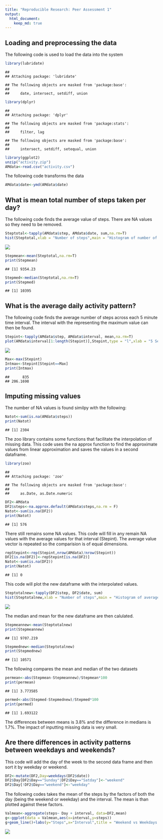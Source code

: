 ```yaml
---
title: "Reproducible Research: Peer Assessment 1"
output: 
  html_document:
    keep_md: true
---
```



## Loading and preprocessing the data
The following code is used to load the data into the system

```r
library(lubridate)
```

```
## 
## Attaching package: 'lubridate'
```

```
## The following objects are masked from 'package:base':
## 
##     date, intersect, setdiff, union
```

```r
library(dplyr)
```

```
## 
## Attaching package: 'dplyr'
```

```
## The following objects are masked from 'package:stats':
## 
##     filter, lag
```

```
## The following objects are masked from 'package:base':
## 
##     intersect, setdiff, setequal, union
```

```r
library(ggplot2)
unzip("activity.zip")
AMdata<-read.csv("activity.csv")
```

The following code transforms the data

```r
AMdata$date<-ymd(AMdata$date)
```

## What is mean total number of steps taken per day?
The following code finds the average value of steps. There are NA values so they need
to be removed. 

```r
Steptotal<-tapply(AMdata$step, AMdata$date, sum,na.rm=T)
hist(Steptotal,xlab = "Number of steps",main = "Histogram of number of steps per day")
```

![](PA1_template_files/figure-html/unnamed-chunk-3-1.png)<!-- -->

```r
Stepmean<-mean(Steptotal,na.rm=T)
print(Stepmean)
```

```
## [1] 9354.23
```

```r
Stepmed<-median(Steptotal,na.rm=T)
print(Stepmed)
```

```
## [1] 10395
```

## What is the average daily activity pattern?
The following code finds the average number of steps across each 5 minute time
interval. The interval with the representing the maximum value can then be found.


```r
Stepint<-tapply(AMdata$step, AMdata$interval, mean,na.rm=T)
plot(AMdata$interval[1:length(Stepint)],Stepint,type = "l",xlab = "5 Second Interval",ylab = "Average Number of Steps",main = "Average steps per interval")
```

![](PA1_template_files/figure-html/unnamed-chunk-4-1.png)<!-- -->

```r
Max<-max(Stepint)
Intmax<-Stepint[Stepint==Max]
print(Intmax)
```

```
##      835 
## 206.1698
```
## Imputing missing values
The number of NA values is found similpy with the following:

```r
Natot<-sum(is.na(AMdata$steps))
print(Natot)
```

```
## [1] 2304
```

The zoo library contains some functions that facilitate the interpolation of 
missing data. This code uses the na approx function to find the approximate values
from linear approximation and saves the values in a second dataframe. 

```r
library(zoo)
```

```
## 
## Attaching package: 'zoo'
```

```
## The following objects are masked from 'package:base':
## 
##     as.Date, as.Date.numeric
```

```r
DF2<-AMdata
DF2$steps<-na.approx.default(AMdata$steps,na.rm = F)
Natot<-sum(is.na(DF2))
print(Natot)
```

```
## [1] 576
```

There still remains some NA values. This code will fill in any remain NA values 
with the average values for that interval (Stepint). The average value vector is
repeated so the comparision is of equal dimensions. 

```r
repStepint<-rep(Stepint,nrow(AMdata)/nrow(Stepint))
DF2[is.na(DF2)]<-repStepint[is.na(DF2)]
Natot<-sum(is.na(DF2))
print(Natot)
```

```
## [1] 0
```

This code will plot the new dataframe with the interpolated values.

```r
Steptotalnew<-tapply(DF2$step, DF2$date, sum)
hist(Steptotalnew,xlab = "Number of steps",main = "Histogram of average number of steps (interpolated)")
```

![](PA1_template_files/figure-html/unnamed-chunk-8-1.png)<!-- -->

The median and mean for the new dataframe are then calulated.

```r
Stepmeannew<-mean(Steptotalnew)
print(Stepmeannew)
```

```
## [1] 9707.219
```

```r
Stepmednew<-median(Steptotalnew)
print(Stepmednew)
```

```
## [1] 10571
```

The following compares the mean and median of the two datasets

```r
permean<-abs(Stepmean-Stepmeannew)/Stepmean*100
print(permean)
```

```
## [1] 3.773585
```

```r
permed<-abs(Stepmed-Stepmednew)/Stepmed*100
print(permed)
```

```
## [1] 1.693122
```

The differences between means is 3.8% and the difference in medians is 1.7%.
The impact of inputting missing data is very small.

## Are there differences in activity patterns between weekdays and weekends?
This code will add the day of the week to the second data frame and then sort
it by weekday or weekend. 

```r
DF2<-mutate(DF2,Day=weekdays(DF2$date))
DF2$Day[DF2$Day=="Sunday"|DF2$Day=="Satday"]<-"weekend"
DF2$Day[!DF2$Day=="weekend"]<-"weekday"
```

The following codes takes the mean of the steps by the factors of both the day 
(being the weekend or weekday) and the interval. The mean is than plotted against
these factors.

```r
Valmean<-aggregate(steps~ Day + interval, data=DF2,mean)
g<-ggplot(data = Valmean,aes(x=interval,y=steps))
g+geom_line()+labs(y="Steps",x="Interval",title = "Weekend vs Weekdays Average Steps")+facet_grid(Day~.)
```

![](PA1_template_files/figure-html/unnamed-chunk-12-1.png)<!-- -->
